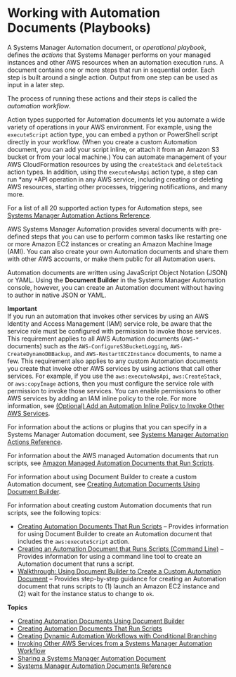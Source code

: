 # Working with Automation Documents \(Playbooks\)<a name="automation-documents"></a>

A Systems Manager Automation document, or *operational playbook*, defines the *actions* that Systems Manager performs on your managed instances and other AWS resources when an automation execution runs\. A document contains one or more steps that run in sequential order\. Each step is built around a single action\. Output from one step can be used as input in a later step\. 

The process of running these actions and their steps is called the *automation workflow*\.

Action types supported for Automation documents let you automate a wide variety of operations in your AWS environment\. For example, using the `executeScript` action type, you can embed a python or PowerShell script directly in your workflow\. \(When you create a custom Automation document, you can add your script inline, or attach it from an Amazon S3 bucket or from your local machine\.\) You can automate management of your AWS CloudFormation resources by using the `createStack` and `deleteStack` action types\. In addition, using the `executeAwsApi` action type, a step can run *any *API operation in any AWS service, including creating or deleting AWS resources, starting other processes, triggering notifications, and many more\. 

For a list of all 20 supported action types for Automation steps, see [Systems Manager Automation Actions Reference](automation-actions.md)\.

AWS Systems Manager Automation provides several documents with pre\-defined steps that you can use to perform common tasks like restarting one or more Amazon EC2 instances or creating an Amazon Machine Image \(AMI\)\. You can also create your own Automation documents and share them with other AWS accounts, or make them public for all Automation users\.

Automation documents are written using JavaScript Object Notation \(JSON\) or YAML\. Using the **Document Builder** in the Systems Manager Automation console, however, you can create an Automation document without having to author in native JSON or YAML\.

**Important**  
If you run an automation that invokes other services by using an AWS Identity and Access Management \(IAM\) service role, be aware that the service role must be configured with permission to invoke those services\. This requirement applies to all AWS Automation documents \(`AWS-*` documents\) such as the `AWS-ConfigureS3BucketLogging`, `AWS-CreateDynamoDBBackup`, and `AWS-RestartEC2Instance` documents, to name a few\. This requirement also applies to any custom Automation documents you create that invoke other AWS services by using actions that call other services\. For example, if you use the `aws:executeAwsApi`, `aws:CreateStack`, or `aws:copyImage` actions, then you must configure the service role with permission to invoke those services\. You can enable permissions to other AWS services by adding an IAM inline policy to the role\. For more information, see [\(Optional\) Add an Automation Inline Policy to Invoke Other AWS Services](automation-permissions.md#automation-role-add-inline-policy)\.

For information about the actions or plugins that you can specify in a Systems Manager Automation document, see [Systems Manager Automation Actions Reference](automation-actions.md)\.

For information about the AWS managed Automation documents that run scripts, see [ Amazon Managed Automation Documents that Run Scripts](runbook-scripts.md)\.

For information about using Document Builder to create a custom Automation document, see [Creating Automation Documents Using Document Builder](automation-document-builder.md)\. 

For information about creating custom Automation documents that run scripts, see the following topics:
+ [Creating Automation Documents That Run Scripts](automation-document-script.md) – Provides information for using Document Builder to create an Automation document that includes the `aws:executeScript` action\.
+ [Creating an Automation Document that Runs Scripts \(Command Line\)](automation-document-script-commandline.md) – Provides information for using a command line tool to create an Automation document that runs a script\.
+ [ Walkthrough: Using Document Builder to Create a Custom Automation Document](automation-walk-document-builder.md) – Provides step\-by\-step guidance for creating an Automation document that runs scripts to \(1\) launch an Amazon EC2 instance and \(2\) wait for the instance status to change to `ok`\.

**Topics**
+ [Creating Automation Documents Using Document Builder](automation-document-builder.md)
+ [Creating Automation Documents That Run Scripts](automation-document-script.md)
+ [Creating Dynamic Automation Workflows with Conditional Branching](automation-branchdocs.md)
+ [Invoking Other AWS Services from a Systems Manager Automation Workflow](automation-aws-apis-calling.md)
+ [Sharing a Systems Manager Automation Document](automation-share-document.md)
+ [Systems Manager Automation Documents Reference](automation-documents-reference.md)